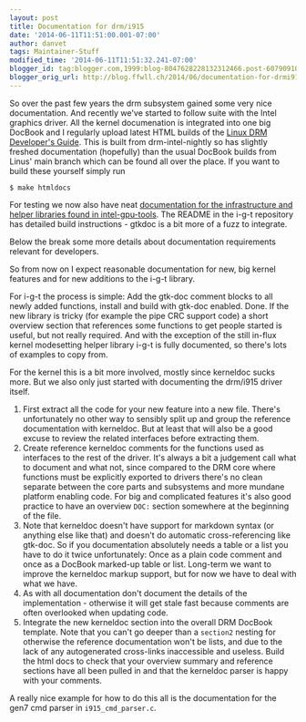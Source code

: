 ```yaml
---
layout: post
title: Documentation for drm/i915
date: '2014-06-11T11:51:00.001-07:00'
author: danvet
tags: Maintainer-Stuff
modified_time: '2014-06-11T11:51:32.241-07:00'
blogger_id: tag:blogger.com,1999:blog-8047628228132312466.post-6079091040906080615
blogger_orig_url: http://blog.ffwll.ch/2014/06/documentation-for-drmi915.html
---
```


So over the past few years the drm subsystem gained some very nice
documentation. And recently we've started to follow suite with the Intel
graphics driver. All the kernel documenation is integrated into one big DocBook
and I regularly upload latest HTML builds of the <a
href="http://people.freedesktop.org/~danvet/drm/">Linux DRM Developer's
Guide</a>. This is built from drm-intel-nightly so has slightly freshed
documentation (hopefully) than the usual DocBook builds from Linus' main branch
which can be found all over the place. If you want to build these yourself
simply run

	$ make htmldocs

For testing we now also have neat <a
href="http://people.freedesktop.org/~danvet/igt/">documentation for the
infrastructure and helper libraries found in intel-gpu-tools</a>. The README in
the i-g-t repository has detailed build instructions - gtkdoc is a bit more of a
fuzz to integrate.

Below the break some more details about documentation requirements relevant for
developers.

<!--more-->

So from now on I expect reasonable documentation for new, big kernel features
and for new additions to the i-g-t library.

For i-g-t the process is simple: Add the gtk-doc comment blocks to all newly
added functions, install and build with gtk-doc enabled. Done. If the new
library is tricky (for example the pipe CRC support code) a short overview
section that references some functions to get people started is useful, but not
really required. And with the exception of the still in-flux kernel modesetting
helper library i-g-t is fully documented, so there's lots of examples to copy
from.

For the kernel this is a bit more involved, mostly since kerneldoc sucks more.
But we also only just started with documenting the drm/i915 driver itself.

1. First extract all the code for your new feature into a new file. There's
unfortunately no other way to sensibly split up and group the reference
documentation with kerneldoc. But at least that will also be a good excuse to
review the related interfaces before extracting them.
2. Create reference kerneldoc comments for the functions used as interfaces to
the rest of the driver. It's always a bit a judgement call what to document and
what not, since compared to the DRM core where functions must be explicitly
exported to drivers there's no clean separate between the core parts and
subsystems and more mundane platform enabling code. For big and complicated
features it's also good practice to have an overview <code>DOC:</code> section
somewhere at the beginning of the file.
3. Note that kerneldoc doesn't have support for markdown syntax (or anything
else like that) and doesn't do automatic cross-referencing like gtk-doc. So if
you documentation absolutely needs a table or a list you have to do it twice
unfortunately: Once as a plain code comment and once as a DocBook marked-up
table or list. Long-term we want to improve the kerneldoc markup support, but
for now we have to deal with what we have.
4. As with all documentation don't document the details of the implementation -
otherwise it will get stale fast because comments are often overlooked when
updating code.
5. Integrate the new kerneldoc section into the overall DRM DocBook template.
Note that you can't go deeper than a <code>section2</code> nesting for otherwise
the reference documentation won't be lists, and due to the lack of any
autogenerated cross-links inaccessible and useless. Build the html docs to check
that your overview summary and reference sections have all been pulled in and
that the kerneldoc parser is happy with your comments.

A really nice example for how to do this all is the documentation for the
gen7 cmd parser in <code>i915_cmd_parser.c</code>. 
